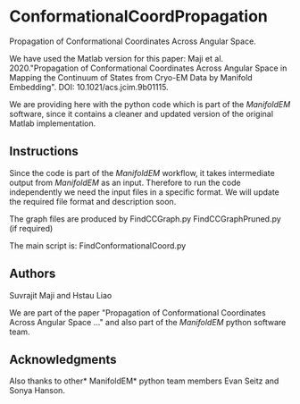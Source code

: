 # ConformationalCoordPropagation
Propagation of Conformational Coordinates Across Angular Space.

We have used the Matlab version for this paper:
Maji et al. 2020."Propagation of Conformational Coordinates Across Angular Space in Mapping the Continuum of States from Cryo-EM Data by Manifold Embedding". DOI: 10.1021/acs.jcim.9b01115.

We are providing here with the python code which is part of the *ManifoldEM* software, since it contains a cleaner and updated version of the original Matlab implementation.


## Instructions
Since the code is part of the *ManifoldEM* workflow, it takes intermediate output from *ManifoldEM* as an input. 
Therefore to run the code independently we need the input files in a specific format. We will update the required file format and description soon.

The graph files are produced by 
FindCCGraph.py
FindCCGraphPruned.py (if required)

The main script is:
FindConformationalCoord.py

## Authors
Suvrajit Maji and Hstau Liao

We are part of the paper "Propagation of Conformational Coordinates Across Angular Space ..." and also part of the *ManifoldEM* python software team.

## Acknowledgments
Also thanks to other* ManifoldEM* python team members Evan Seitz and Sonya Hanson.





